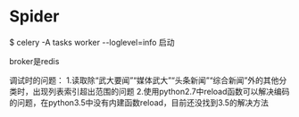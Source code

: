 # Spider

$ celery -A tasks worker --loglevel=info  启动

broker是redis

调试时的问题：
    1.读取除“武大要闻”“媒体武大”“头条新闻”“综合新闻”外的其他分类时，出现列表索引超出范围的问题
    2.使用python2.7中reload函数可以解决编码的问题，在python3.5中没有内建函数reload，目前还没找到3.5的解决方法
